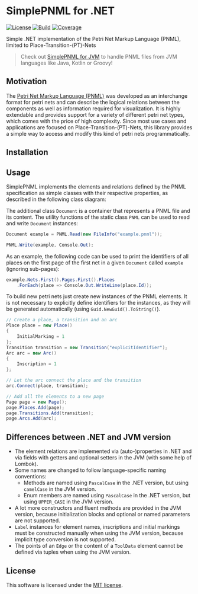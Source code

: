 # SimplePNML for .NET
[![License](https://img.shields.io/badge/License-MIT-yellow.svg)](https://github.com/lukoerfer/simple-pnml-dotnet/blob/master/LICENSE)
[![Build](https://travis-ci.org/lukoerfer/simple-pnml-dotnet.svg?branch=master)](https://travis-ci.org/lukoerfer/simple-pnml-dotnet)
[![Coverage](https://img.shields.io/coveralls/github/lukoerfer/simple-pnml-dotnet)](https://coveralls.io/github/lukoerfer/simple-pnml-dotnet?branch=master)

Simple .NET implementation of the Petri Net Markup Language (PNML), limited to Place-Transition-(PT)-Nets

> Check out [SimplePNML for JVM](https://github.com/lukoerfer/simple-pnml-jvm) to handle PNML files from JVM languages like Java, Kotlin or Groovy!

## Motivation
The [Petri Net Markup Language (PNML)](http://www.pnml.org/) was developed as an interchange format for petri nets and can describe the logical relations between the components as well as information required for visualization. It is highly extendable and provides support for a variety of different petri net types, which comes with the price of high complexity. Since most use cases and applications are focused on Place-Transition-(PT)-Nets, this library provides a simple way to access and modify this kind of petri nets programmatically.

## Installation


## Usage
SimplePNML implements the elements and relations defined by the PNML specification as simple classes with their respective properties, as described in the following class diagram:


The additional class `Document` is a container that represents a PNML file and its content. The utility functions of the static class `PNML` can be used to read and write `Document` instances:

``` csharp
Document example = PNML.Read(new FileInfo("example.pnml"));

PNML.Write(example, Console.Out);
```

As an example, the following code can be used to print the identifiers of all places on the first page of the first net in a given `Document` called `example` (ignoring sub-pages):

``` csharp
example.Nets.First().Pages.First().Places
    .ForEach(place => Console.Out.WriteLine(place.Id));
```

To build new petri nets just create new instances of the PNML elements. It is not necessary to explicitly define identifiers for the instances, as they will be generated automatically (using `Guid.NewGuid().ToString()`).

``` csharp
// Create a place, a transition and an arc
Place place = new Place() 
{
    InitialMarking = 1
};
Transition transition = new Transition("explicitIdentifier");
Arc arc = new Arc()
{
    Inscription = 1
};

// Let the arc connect the place and the transition
arc.Connect(place, transition);

// Add all the elements to a new page
Page page = new Page();
page.Places.Add(page);
page.Transitions.Add(transition);
page.Arcs.Add(arc);
```

## Differences between .NET and JVM version

* The element relations are implemented via (auto-)properties in .NET and via fields with getters and optional setters in the JVM (with some help of Lombok).
* Some names are changed to follow language-specific naming conventions:
  * Methods are named using `PascalCase` in the .NET version, but using `camelCase` in the JVM version.
  * Enum members are named using `PascalCase` in the .NET version, but using `UPPER_CASE` in the JVM version.
* A lot more constructors and fluent methods are provided in the JVM version, because initialization blocks and optional or named parameters are not supported.
* `Label` instances for element names, inscriptions and initial markings must be constructed manually when using the JVM version, because implicit type conversion is not supported.
* The points of an `Edge` or the content of a `ToolData` element cannot be defined via tuples when using the JVM version.

## License
This software is licensed under the [MIT license](https://github.com/lukoerfer/simple-pnml-dotnet/blob/master/LICENSE).

